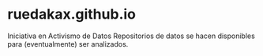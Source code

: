# ruedakax.github.io
Iniciativa en Activismo de Datos
Repositorios de datos se hacen disponibles para (eventualmente) ser analizados.
